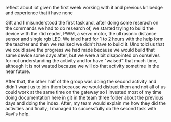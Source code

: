 reflect about iot given the first week working with it and previous knloedge and experience that i have none

Gift and I misunderstood the first task and, after doing some reserach on the commands we had to do research of, we started trying to build the device with the rfid reader, PWM, a servo motor, the ultrasonic distance sensor and single rgb LED. We tried hard for 1 to 2 hours with the help form the teacher and then we realised we didn't have to build it. Ulno told us that we could save the progress we had made because we would build that same device some days after, but we were a bit disapointed on ourselves for not understanding the activity and for have "waised" that much time, although it is not wasted because we will do that activity sometime in the near future.

After that, the other half of the group was doing the second activity and didn't want us to join them because we would distract them and not all of us could work at the same time on the gateway so I invested most of my time doing documentation here in git in the team three folder about the previous days and doing the index.  After, my team would explain me how they did the activities and finally, I managed to successfully do the second task with Xavi's help.
